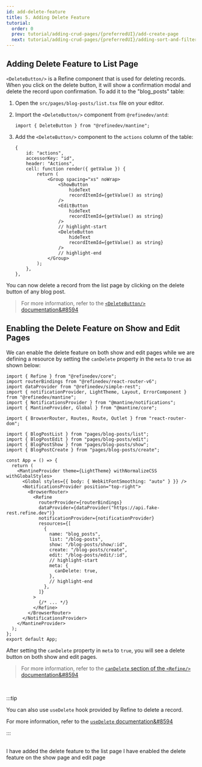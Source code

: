 ```yaml
---
id: add-delete-feature
title: 5. Adding Delete Feature
tutorial:
  order: 0
  prev: tutorial/adding-crud-pages/{preferredUI}/add-create-page
  next: tutorial/adding-crud-pages/{preferredUI}/adding-sort-and-filters
---
```


## Adding Delete Feature to List Page

`<DeleteButton/>` is a Refine component that is used for deleting records. When you click on the delete button, it will show a confirmation modal and delete the record upon confirmation. To add it to the "blog_posts" table:

1.  Open the `src/pages/blog-posts/list.tsx` file on your editor.

2.  Import the `<DeleteButton/>` component from `@refinedev/antd`:

    ```tsx
    import { DeleteButton } from "@refinedev/mantine";
    ```

3.  Add the `<DeleteButton/>` component to the `actions` column of the table:

    ```tsx
    {
        id: "actions",
        accessorKey: "id",
        header: "Actions",
        cell: function render({ getValue }) {
            return (
                <Group spacing="xs" noWrap>
                    <ShowButton
                        hideText
                        recordItemId={getValue() as string}
                    />
                    <EditButton
                        hideText
                        recordItemId={getValue() as string}
                    />
                    // highlight-start
                    <DeleteButton
                        hideText
                        recordItemId={getValue() as string}
                    />
                    // highlight-end
                </Group>
            );
        },
    },
    ```

You can now delete a record from the list page by clicking on the delete button of any blog post.

> For more information, refer to the [`<DeleteButton/>` documentation&#8594](/docs/ui-integrations/mantine/components/buttons/delete-button)

## Enabling the Delete Feature on Show and Edit Pages

We can enable the delete feature on both show and edit pages while we are defining a resource by setting the `canDelete` property in the `meta` to `true` as shown below:

```tsx src="src/App.tsx"
import { Refine } from "@refinedev/core";
import routerBindings from "@refinedev/react-router-v6";
import dataProvider from "@refinedev/simple-rest";
import { notificationProvider, LightTheme, Layout, ErrorComponent } from "@refinedev/mantine";
import { NotificationsProvider } from "@mantine/notifications";
import { MantineProvider, Global } from "@mantine/core";

import { BrowserRouter, Routes, Route, Outlet } from "react-router-dom";

import { BlogPostList } from "pages/blog-posts/list";
import { BlogPostEdit } from "pages/blog-posts/edit";
import { BlogPostShow } from "pages/blog-posts/show";
import { BlogPostCreate } from "pages/blog-posts/create";

const App = () => {
  return (
    <MantineProvider theme={LightTheme} withNormalizeCSS withGlobalStyles>
      <Global styles={{ body: { WebkitFontSmoothing: "auto" } }} />
      <NotificationsProvider position="top-right">
        <BrowserRouter>
          <Refine
            routerProvider={routerBindings}
            dataProvider={dataProvider("https://api.fake-rest.refine.dev")}
            notificationProvider={notificationProvider}
            resources={[
              {
                name: "blog_posts",
                list: "/blog-posts",
                show: "/blog-posts/show/:id",
                create: "/blog-posts/create",
                edit: "/blog-posts/edit/:id",
                // highlight-start
                meta: {
                  canDelete: true,
                },
                // highlight-end
              },
            ]}
          >
            {/* ... */}
          </Refine>
        </BrowserRouter>
      </NotificationsProvider>
    </MantineProvider>
  );
};
export default App;
```

After setting the `canDelete` property in `meta` to `true`, you will see a delete button on both show and edit pages.

> For more information, refer to the [`canDelete` section of the `<Refine/>` documentation&#8594](/docs/core/refine-component#candelete)

<br/>

:::tip

You can also use `useDelete` hook provided by Refine to delete a record.

For more information, refer to the [`useDelete` documentation&#8594](/docs/core/hooks/data/use-delete)

:::

<br/>

<Checklist>

<ChecklistItem id="add-delete-feature-mantine">
I have added the delete feature to the list page
</ChecklistItem>
<ChecklistItem id="add-delete-feature-mantine-2">
I have enabled the delete feature on the show page and edit page
</ChecklistItem>

</Checklist>
